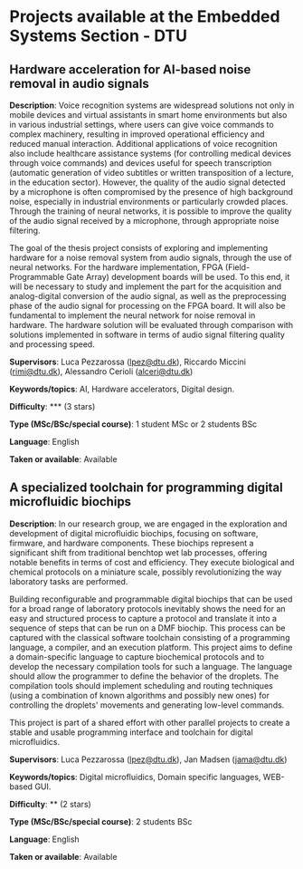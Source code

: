 # Projects available at the Embedded Systems Section - DTU

## Hardware acceleration for AI-based noise removal in audio signals

**Description**: 
Voice recognition systems are widespread solutions not only in mobile devices and virtual assistants in smart home environments but also in various industrial settings, where users can give voice commands to complex machinery, resulting in improved operational efficiency and reduced manual interaction. Additional applications of voice recognition also include healthcare assistance systems (for controlling medical devices through voice commands) and devices useful for speech transcription (automatic generation of video subtitles or written transposition of a lecture, in the education sector). However, the quality of the audio signal detected by a microphone is often compromised by the presence of high background noise, especially in industrial environments or particularly crowded places. Through the training of neural networks, it is possible to improve the quality of the audio signal received by a microphone, through appropriate noise filtering.

The goal of the thesis project consists of exploring and implementing hardware for a noise removal system from audio signals, through the use of neural networks. For the hardware implementation, FPGA (Field-Programmable Gate Array) development boards will be used. To this end, it will be necessary to study and implement the part for the acquisition and analog-digital conversion of the audio signal, as well as the preprocessing phase of the audio signal for processing on the FPGA board. It will also be fundamental to implement the neural network for noise removal in hardware. The hardware solution will be evaluated through comparison with solutions implemented in software in terms of audio signal filtering quality and processing speed.

**Supervisors**:
Luca Pezzarossa  (lpez@dtu.dk), 
Riccardo Miccini  (rimi@dtu.dk),
Alessandro Cerioli  (alceri@dtu.dk)

**Keywords/topics**: AI, Hardware accelerators, Digital design.

**Difficulty**: *** (3 stars)

**Type (MSc/BSc/special course)**: 1 student MSc or 2 students BSc

**Language**: English

**Taken or available**: Available

## A specialized toolchain for programming digital microfluidic biochips

**Description**: 
In our research group, we are engaged in the exploration and development of digital microfluidic biochips, focusing on software, firmware, and hardware components. These biochips represent a significant shift from traditional benchtop wet lab processes, offering notable benefits in terms of cost and efficiency. They execute biological and chemical protocols on a miniature scale, possibly revolutionizing the way laboratory tasks are performed.

Building reconfigurable and programmable digital biochips that can be used for a broad range of laboratory protocols inevitably shows the need for an easy and structured process to capture a protocol and translate it into a sequence of steps that can be run on a DMF biochip. This process can be captured with the classical software toolchain consisting of a programming language, a compiler, and an execution platform. This project aims to define a domain-specific language to capture biochemical protocols and to develop the necessary compilation tools for such a language. The language should allow the programmer to define the behavior of the droplets. The compilation tools should implement scheduling and routing techniques (using a combination of known algorithms and possibly new ones) for controlling the droplets' movements and generating low-level commands.

This project is part of a shared effort with other parallel projects to create a stable and usable programming interface and toolchain for digital microfluidics.

**Supervisors**:
Luca Pezzarossa  (lpez@dtu.dk), 
Jan Madsen  (jama@dtu.dk)

**Keywords/topics**: Digital microfluidics, Domain specific languages, WEB-based GUI.

**Difficulty**: ** (2 stars)

**Type (MSc/BSc/special course)**: 2 students BSc

**Language**: English

**Taken or available**: Available
